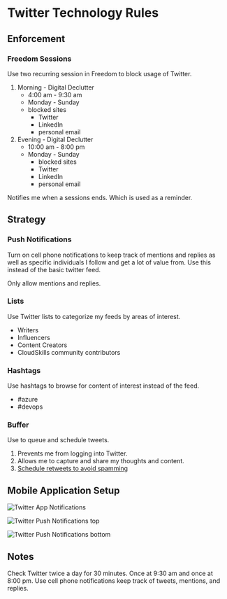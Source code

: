 # Twitter Technology Rules

## Enforcement

### Freedom Sessions

Use two recurring session in Freedom to block usage of Twitter.

1. Morning - Digital Declutter
    * 4:00 am - 9:30 am
    * Monday - Sunday
    * blocked sites
        * Twitter
        * LinkedIn
        * personal email
2. Evening - Digital Declutter
    * 10:00 am - 8:00 pm
    * Monday - Sunday
        * blocked sites
        * Twitter
        * LinkedIn
        * personal email

Notifies me when a sessions ends. Which is used as a reminder.

## Strategy

### Push Notifications

Turn on cell phone notifications to keep track of mentions and replies as well as specific individuals I follow and get a lot of value from. Use this instead of the basic twitter feed.

Only allow mentions and replies.

### Lists

Use Twitter lists to categorize my feeds by areas of interest.

* Writers
* Influencers
* Content Creators
* CloudSkills community contributors

### Hashtags

Use hashtags to browse for content of interest instead of the feed.

* #azure
* #devops

### Buffer

Use to queue and schedule tweets.

1. Prevents me from logging into Twitter.
2. Allows me to capture and share my thoughts and content.
3. [Schedule retweets to avoid spamming](https://buffer.com/library/schedule-retweets)

## Mobile Application Setup

![Twitter App Notifications](/images/iPhoneTwitterNotifications.png "Slack Do Not Disturb")

![Twitter Push Notifications top](/images/pushNotifications01.png "Slack Do Not Disturb")

![Twitter Push Notifications bottom](/images/pushNotifications02.png "Slack Do Not Disturb")

## Notes

Check Twitter twice a day for 30 minutes. Once at 9:30 am and once at 8:00 pm. Use cell phone notifications keep track of tweets, mentions, and replies.
